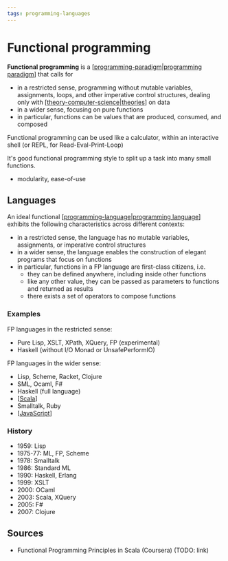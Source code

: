 ```yaml
---
tags: programming-languages
---
```


# Functional programming

**Functional programming** is a [[programming-paradigm|programming paradigm]] that calls for

- in a restricted sense, programming without mutable variables, assignments, loops, and other imperative control structures, dealing only with [[theory-computer-science|theories]] on data
- in a wider sense, focusing on pure functions
- in particular, functions can be values that are produced, consumed, and composed

Functional programming can be used like a calculator, within an interactive shell (or REPL, for Read-Eval-Print-Loop)

It's good functional programming style to split up a task into many small functions.

- modularity, ease-of-use

## Languages

An ideal functional [[programming-language|programming language]] exhibits the following characteristics across different contexts:

- in a restricted sense, the language has no mutable variables, assignments, or imperative control structures
- in a wider sense, the language enables the construction of elegant programs that focus on functions
- in particular, functions in a FP language are first-class citizens, i.e.
  - they can be defined anywhere, including inside other functions
  - like any other value, they can be passed as parameters to functions and returned as results
  - there exists a set of operators to compose functions

### Examples

FP languages in the restricted sense:

- Pure Lisp, XSLT, XPath, XQuery, FP (experimental)
- Haskell (without I/O Monad or UnsafePerformIO)

FP languages in the wider sense:

- Lisp, Scheme, Racket, Clojure
- SML, Ocaml, F#
- Haskell (full language)
- [[Scala]]
- Smalltalk, Ruby
- [[JavaScript]]

### History

- 1959: Lisp
- 1975-77: ML, FP, Scheme
- 1978: Smalltalk
- 1986: Standard ML
- 1990: Haskell, Erlang
- 1999: XSLT
- 2000: OCaml
- 2003: Scala, XQuery
- 2005: F#
- 2007: Clojure

## Sources

- Functional Programming Principles in Scala (Coursera) (TODO: link)

[//begin]: # "Autogenerated link references for markdown compatibility"
[programming-paradigm|programming paradigm]: programming-paradigm "Programming paradigm"
[theory-computer-science|theories]: theory-computer-science "Theory (mathematics, programming)"
[programming-language|programming language]: programming-language "Programming Language"
[Scala]: scala "Scala"
[JavaScript]: javascript "JavaScript"
[//end]: # "Autogenerated link references"

